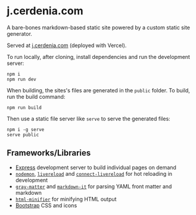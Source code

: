 # j.cerdenia.com

A bare-bones markdown-based static site powered by a custom static site generator.

Served at [j.cerdenia.com](https://j.cerdenia.com) (deployed with Vercel).

To run locally, after cloning, install dependencies and run the development server:

```
npm i
npm run dev
```

When building, the sites's files are generated in the `public` folder. To build, run the build command:

```
npm run build
```

Then use a static file server like `serve` to serve the generated files:

```
npm i -g serve
serve public
```

## Frameworks/Libraries

- [Express](https://expressjs.com/) development server to build individual pages on demand
- [`nodemon`](https://nodemon.io/), [`livereload`](https://www.npmjs.com/package/livereload) and [`connect-livereload`](https://www.npmjs.com/package/connect-livereload) for hot reloading in development
- [`gray-matter`](https://www.npmjs.com/package/gray-matter) and [`markdown-it`](https://www.npmjs.com/package/markdown-it) for parsing YAML front matter and markdown
- [`html-minifier`](https://www.npmjs.com/package/html-minifier) for minifying HTML output
- [Bootstrap](https://getbootstrap.com/) CSS and icons
